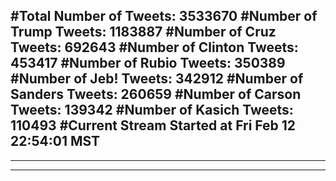 #Total Number of Tweets: 3533670 
#Number of Trump Tweets: 1183887
#Number of Cruz Tweets: 692643
#Number of Clinton Tweets: 453417
#Number of Rubio Tweets: 350389
#Number of Jeb! Tweets: 342912
#Number of Sanders Tweets: 260659
#Number of Carson Tweets: 139342
#Number of Kasich Tweets: 110493
#Current Stream Started at Fri Feb 12 22:54:01 MST
---
---
---
